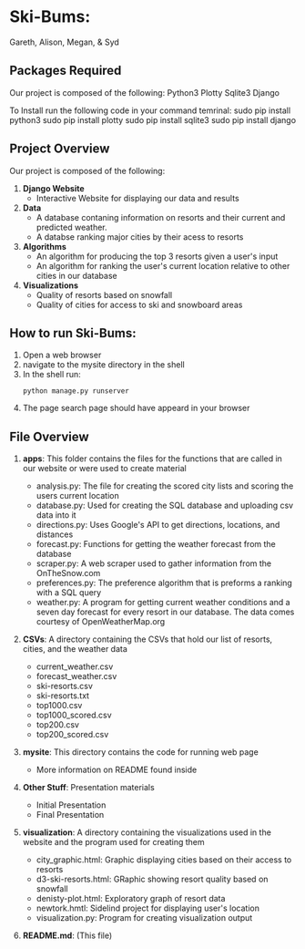 # Ski-Bums:
Gareth, Alison, Megan, & Syd


## Packages Required 
Our project is composed of the following:
Python3
Plotty
Sqlite3
Django

To Install run the following code in your command temrinal:
sudo pip install python3
sudo pip install plotty
sudo pip install sqlite3
sudo pip install django

## Project Overview
Our project is composed of the following:
1. **Django Website**
    * Interactive Website for displaying our data and results
2. **Data**
    * A database contaning information on resorts and their current and predicted weather.
    * A databse ranking major cities by their acess to resorts
3. **Algorithms**
    * An algorithm for producing the top 3 resorts given a user's input
    * An algorithm for ranking the user's current location relative to other cities in our database
4. **Visualizations**
    * Quality of resorts based on snowfall
    * Quality of cities for access to ski and snowboard areas

## How to run Ski-Bums:
1. Open a web browser
2. navigate to the mysite directory in the shell
3. In the shell run:
    ```
    python manage.py runserver
    ```
4. The page search page should have appeard in your browser

## File Overview 
1. **apps**: This folder contains the files for the functions that are called in our website or were used to create material
    - analysis.py: The file for creating the scored city lists and scoring the users current location
    - database.py: Used for creating the SQL database and uploading csv data into it 
    - directions.py: Uses Google's API to get directions, locations, and distances
    - forecast.py: Functions for getting the weather forecast from the database
    - scraper.py: A web scraper used to gather information from the OnTheSnow.com
    - preferences.py: The preference algorithm that is preforms a ranking with a SQL query
    - weather.py: A program for getting current weather conditions and a seven day forecast for every resort in our database. The data comes courtesy of OpenWeatherMap.org

2. **CSVs**: A directory containing the CSVs that hold our list of resorts, cities, and the weather data
    - current_weather.csv
    - forecast_weather.csv
    - ski-resorts.csv
    - ski-resorts.txt
    - top1000.csv
    - top1000_scored.csv
    - top200.csv
    - top200_scored.csv
    
3. **mysite**: This directory contains the code for running web page
    - More information on README found inside
    
4. **Other Stuff**: Presentation materials
    - Initial Presentation
    - Final Presentation
    
5. **visualization**:  A directory containing the visualizations used in the website and the program used for creating them
    - city_graphic.html: Graphic displaying cities based on their access to resorts
    - d3-ski-resorts.html: GRaphic showing resort quality based on snowfall
    - denisty-plot.html: Exploratory graph of resort data
    - newtork.hmtl: Sidelind project for displaying user's location
    - visualization.py: Program for creating visualization output
    
6. **README.md**: (This file)
